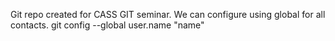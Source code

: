 Git repo created for CASS GIT seminar.
We can configure using global for all contacts. git config --global user.name "name"
 